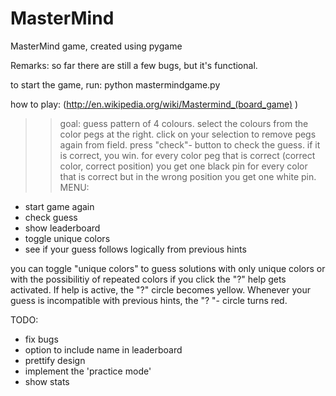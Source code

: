 # MasterMind
MasterMind game, created using pygame

Remarks: so far there are still a few bugs, but it's functional.

to start the game, run: python mastermindgame.py

how to play: (http://en.wikipedia.org/wiki/Mastermind_(board_game) )
>> goal: guess pattern of 4 colours.
select the colours from the color pegs at the right. 
click on your selection to remove pegs again from  field.
press "check"- button to check the guess.
if it is correct, you win.
for every color peg that is correct (correct color, correct position) you get one black pin
for every color that is correct but in the wrong position you get one white pin.
MENU:
- <start>  start game again
- <check> check guess
- <leader board> show leaderboard
- <unique colors> toggle unique colors
- <?> see if your guess follows logically from previous hints
you can toggle "unique colors" to guess solutions with only unique colors or with the possibilitiy of repeated colors
if you click the "?" help gets activated. If help is active, the "?" circle becomes yellow. Whenever your guess is incompatible with previous hints, the "? "- circle turns red. 


TODO:
- fix bugs
- option to include name in leaderboard
- prettify design
- implement the 'practice mode' 
- show stats
